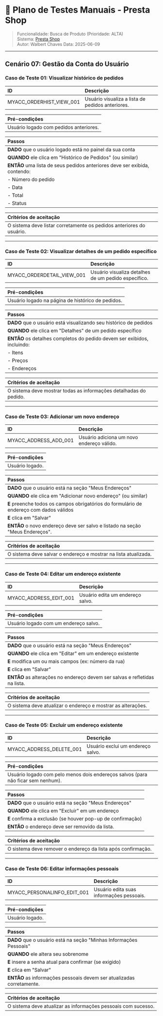 # 🧪 Plano de Testes Manuais - Presta Shop 
> Funcionalidade: Busca de Produto (Prioridade: ALTA)  
> Sistema: [Presta Shop](https://demo.prestashop.com/#/en/front)  
> Autor: Walbert Chaves 
> Data: 2025-06-09  

---


## Cenário 07: Gestão da Conta do Usuário

### Caso de Teste 01: Visualizar histórico de pedidos

| ID                          | Descrição                                        |
| :-------------------------- | :----------------------------------------------- |
| MYACC\_ORDERHIST\_VIEW\_001 | Usuário visualiza a lista de pedidos anteriores. |

| **Pré-condições**                      |
| :------------------------------------- |
| Usuário logado com pedidos anteriores. |

| **Passos**                                                                 |
| :------------------------------------------------------------------------- |
| **DADO** que o usuário logado está no painel da sua conta                  |
| **QUANDO** ele clica em "Histórico de Pedidos" (ou similar)                |
| **ENTÃO** uma lista de seus pedidos anteriores deve ser exibida, contendo: |
| - Número do pedido                                                         |
| - Data                                                                     |
| - Total                                                                    |
| - Status                                                                   |

| **Critérios de aceitação**                                           |
| :------------------------------------------------------------------- |
| O sistema deve listar corretamente os pedidos anteriores do usuário. |

---

### Caso de Teste 02: Visualizar detalhes de um pedido específico

| ID                            | Descrição                                           |
| :---------------------------- | :-------------------------------------------------- |
| MYACC\_ORDERDETAIL\_VIEW\_001 | Usuário visualiza detalhes de um pedido específico. |

| **Pré-condições**                                 |
| :------------------------------------------------ |
| Usuário logado na página de histórico de pedidos. |

| **Passos**                                                               |
| :----------------------------------------------------------------------- |
| **DADO** que o usuário está visualizando seu histórico de pedidos        |
| **QUANDO** ele clica em "Detalhes" de um pedido específico               |
| **ENTÃO** os detalhes completos do pedido devem ser exibidos, incluindo: |
| - Itens                                                                  |
| - Preços                                                                 |
| - Endereços                                                              |

| **Critérios de aceitação**                                        |
| :---------------------------------------------------------------- |
| O sistema deve mostrar todas as informações detalhadas do pedido. |

---

### Caso de Teste 03: Adicionar um novo endereço

| ID                       | Descrição                                 |
| :----------------------- | :---------------------------------------- |
| MYACC\_ADDRESS\_ADD\_001 | Usuário adiciona um novo endereço válido. |

| **Pré-condições** |
| :---------------- |
| Usuário logado.   |

| **Passos**                                                                              |
| :-------------------------------------------------------------------------------------- |
| **DADO** que o usuário está na seção "Meus Endereços"                                   |
| **QUANDO** ele clica em "Adicionar novo endereço" (ou similar)                          |
| **E** preenche todos os campos obrigatórios do formulário de endereço com dados válidos |
| **E** clica em "Salvar"                                                                 |
| **ENTÃO** o novo endereço deve ser salvo e listado na seção "Meus Endereços".           |

| **Critérios de aceitação**                                      |
| :-------------------------------------------------------------- |
| O sistema deve salvar o endereço e mostrar na lista atualizada. |

---

### Caso de Teste 04: Editar um endereço existente

| ID                        | Descrição                        |
| :------------------------ | :------------------------------- |
| MYACC\_ADDRESS\_EDIT\_001 | Usuário edita um endereço salvo. |

| **Pré-condições**                     |
| :------------------------------------ |
| Usuário logado com um endereço salvo. |

| **Passos**                                                                  |
| :-------------------------------------------------------------------------- |
| **DADO** que o usuário está na seção "Meus Endereços"                       |
| **QUANDO** ele clica em "Editar" em um endereço existente                   |
| **E** modifica um ou mais campos (ex: número da rua)                        |
| **E** clica em "Salvar"                                                     |
| **ENTÃO** as alterações no endereço devem ser salvas e refletidas na lista. |

| **Critérios de aceitação**                                   |
| :----------------------------------------------------------- |
| O sistema deve atualizar o endereço e mostrar as alterações. |

---

### Caso de Teste 05: Excluir um endereço existente

| ID                          | Descrição                         |
| :-------------------------- | :-------------------------------- |
| MYACC\_ADDRESS\_DELETE\_001 | Usuário exclui um endereço salvo. |

| **Pré-condições**                                                                |
| :------------------------------------------------------------------------------- |
| Usuário logado com pelo menos dois endereços salvos (para não ficar sem nenhum). |

| **Passos**                                                  |
| :---------------------------------------------------------- |
| **DADO** que o usuário está na seção "Meus Endereços"       |
| **QUANDO** ele clica em "Excluir" em um endereço            |
| **E** confirma a exclusão (se houver pop-up de confirmação) |
| **ENTÃO** o endereço deve ser removido da lista.            |

| **Critérios de aceitação**                                   |
| :----------------------------------------------------------- |
| O sistema deve remover o endereço da lista após confirmação. |

---

### Caso de Teste 06: Editar informações pessoais

| ID                             | Descrição                                |
| :----------------------------- | :--------------------------------------- |
| MYACC\_PERSONALINFO\_EDIT\_001 | Usuário edita suas informações pessoais. |

| **Pré-condições** |
| :---------------- |
| Usuário logado.   |

| **Passos**                                                            |
| :-------------------------------------------------------------------- |
| **DADO** que o usuário está na seção "Minhas Informações Pessoais"    |
| **QUANDO** ele altera seu sobrenome                                   |
| **E** insere a senha atual para confirmar (se exigido)                |
| **E** clica em "Salvar"                                               |
| **ENTÃO** as informações pessoais devem ser atualizadas corretamente. |

| **Critérios de aceitação**                                    |
| :------------------------------------------------------------ |
| O sistema deve atualizar as informações pessoais com sucesso. |
